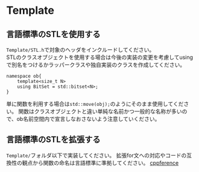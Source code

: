 Template
============

## 言語標準のSTLを使用する
```Template/STL.h```で対象のヘッダをインクルードしてください。  
STLのクラスオブジェクトを使用する場合は今後の実装の変更を考慮してusingで別名をつけるかラッパークラスや独自実装のクラスを作成してください。
```
namespace ob{
    template<size_t N>
    using BitSet = std::bitset<N>;
}
```
単に関数を利用する場合は```std::move(obj);```のようにそのまま使用してください。
関数はクラスオブジェクトと違い単純な名前かつ一般的な名称が多いので、ob名前空間内で宣言しなおさないよう注意していください。

## 言語標準のSTLを拡張する
```Template/```フォルダ以下で実装してください。
拡張for文への対応やコードの互換性の観点から関数の命名は言語標準に準拠してください。
[cppference](https://en.cppreference.com/w/cpp/named_req)